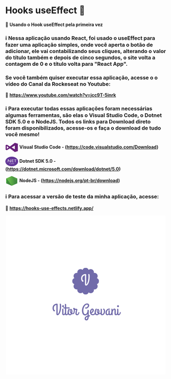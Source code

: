 # Hooks useEffect :open_file_folder:
:bookmark_tabs: **Usando o Hook useEffect pela primeira vez**

### :information_source: **Nessa aplicação usando React, foi usado o useEffect para fazer uma aplicação simples, onde você aperta o botão de adicionar, ele vai contabilizando seus cliques, alterando o valor do título também e depois de cinco segundos, o site volta a contagem de 0 e o título volta para "React App".**

### **Se você também quiser executar essa aplicação, acesse o o vídeo do Canal da Rockeseat no Youtube:**

:link: **https://www.youtube.com/watch?v=jcc9T-5inrk**

### :information_source: **Para executar todas essas aplicações foram necessárias algumas ferramentas, são elas o Visual Studio Code, o Dotnet SDK 5.0 e o NodeJS. Todos os links para Download direto foram disponibilizados, acesse-os e faça o download de tudo você mesmo!**

<img align="center" alt="icon-js" height="30" width="40" src="https://raw.githubusercontent.com/devicons/devicon/master/icons/visualstudio/visualstudio-plain.svg" style="max-width:100%;"></img> **Visual Studio Code - (https://code.visualstudio.com/Download)**

<img align="center" alt="icon-js" height="30" width="40" src="https://raw.githubusercontent.com/devicons/devicon/master/icons/dotnetcore/dotnetcore-original.svg" style="max-width:100%;"></img> **Dotnet SDK 5.0 - (https://dotnet.microsoft.com/download/dotnet/5.0)**

<img align="center" alt="icon-vs" height="30" width="40" src="https://raw.githubusercontent.com/devicons/devicon/master/icons/nodejs/nodejs-original.svg" style="max-width:100%;"></img> **NodeJS - (https://nodejs.org/pt-br/download)**

### :information_source: **Para acessar a versão de teste da minha aplicação, acesse:**

:link: **https://hooks-use-effects.netlify.app/**

<p align="center">
  <img src="/V.png">
  </p>
